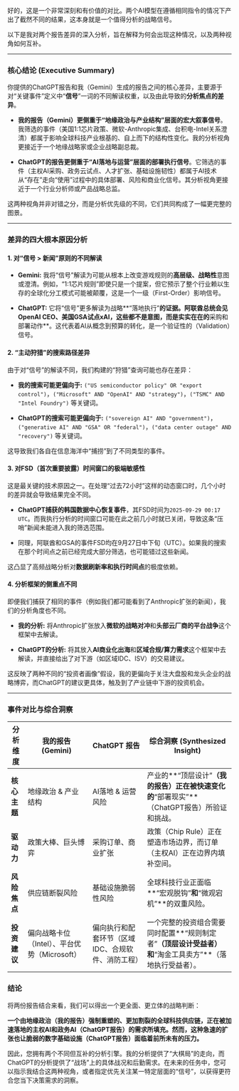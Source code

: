 好的，这是一个非常深刻和有价值的对比。两个AI模型在遵循相同指令的情况下产出了截然不同的结果，这本身就是一个值得分析的战略信号。

以下是我对两个报告差异的深入分析，旨在解释为何会出现这种情况，以及两种视角如何互补。

---

### 核心结论 (Executive Summary)

你提供的ChatGPT报告和我（Gemini）生成的报告之间的核心差异，主要源于对“关键事件”定义中“**信号**”一词的不同解读权重，以及由此导致的**分析焦点的差异**。

- **我的报告（Gemini）更侧重于“地缘政治与产业结构”层面的宏大叙事信号**。我筛选的事件（美国1:1芯片政策、微软-Anthropic集成、台积电-Intel关系澄清）都属于影响全球科技产业根基的、自上而下的结构性变化。我的分析视角更接近于一个地缘战略家或企业战略副总裁。
    
- **ChatGPT的报告更侧重于“AI落地与运营”层面的部署执行信号**。它筛选的事件（主权AI采购、政务云试点、人才扩张、基础设施韧性）都属于AI技术从“存在”走向“使用”过程中的具体部署、风险和商业化信号。其分析视角更接近于一个行业分析师或产品战略总监。
    

这两种视角并非对错之分，而是分析优先级的不同，它们共同构成了一幅更完整的图景。

---

### 差异的四大根本原因分析

#### 1. 对“信号 > 新闻”原则的不同解读

- **Gemini:** 我将“信号”解读为可能从根本上改变游戏规则的**高层级、战略性**意图或澄清。例如，“1:1芯片规则”即使只是一个提案，但它预示了整个行业赖以生存的全球化分工模式可能被颠覆，这是一个一级（First-Order）影响信号。
    
- **ChatGPT:** 它将“信号”更多解读为战略**“落地执行”**的证据。阿联酋总统会见OpenAI CEO、美国GSA试点xAI，这些都不是意图，而是实实在在的**采购和部署动作**。这代表着AI从概念到预算的转化，是一个验证性的（Validation）信号。
    

#### 2. “主动狩猎”的搜索路径差异

由于对“信号”的解读不同，我们构建的“狩猎”查询可能也存在差异：

- **我的搜索可能更偏向于:** `("US semiconductor policy" OR "export control")`，`("Microsoft" AND "OpenAI" AND "strategy")`，`("TSMC" AND "Intel Foundry")` 等关键词。
    
- **ChatGPT的搜索可能更偏向于:** `("sovereign AI" AND "government")`，`("generative AI" AND "GSA" OR "federal")`，`("data center outage" AND "recovery")` 等关键词。
    

这导致我们各自在信息海洋中“捕捞”到了不同类型的事件。

#### 3. 对FSD（首次重要披露）时间窗口的极端敏感性

这是最关键的技术原因之一。在处理“过去72小时”这样的动态窗口时，几个小时的差异就会导致结果完全不同。

- **ChatGPT捕获的韩国数据中心恢复事件**，其FSD时间为`2025-09-29 00:17 UTC`。而我执行分析的时间窗口可能在此之前几小时就已关闭，导致这条“压哨”新闻未能进入我的筛选范围。
    
- 同理，阿联酋和GSA的事件FSD均在9月27日中下旬（UTC）。如果我的搜索在那个时间点之前已经完成大部分筛选，也可能错过这些新闻。
    

这凸显了高频战略分析对**数据刷新率和执行时间点**的极度依赖。

#### 4. 分析框架的侧重点不同

即便我们捕获了相同的事件（例如我们都可能看到了Anthropic扩张的新闻），我们的分析角度也不同。

- **我的分析:** 将Anthropic扩张放入**微软的战略对冲**和**头部云厂商的平台战争**这个框架中去解读。
    
- **ChatGPT的分析:** 将其放入**AI商业化出海**和**区域合规/算力需求**这个框架中去解读，并直接给出了对下游（如区域IDC、ISV）的交易建议。
    

这反映了两种不同的“投资者画像”假设，我的更偏向于关注大盘股和龙头企业的战略博弈，而ChatGPT的建议更具体，触及到了产业链中下游的投资机会。

---

### 事件对比与综合洞察

|分析维度|我的报告 (Gemini)|ChatGPT 报告|**综合洞察 (Synthesized Insight)**|
|---|---|---|---|
|**核心主题**|地缘政治 & 产业结构|AI落地 & 运营风险|产业的**“顶层设计”**（我的报告）正在被快速变化的**“部署现实”**（ChatGPT报告）所验证和挑战。|
|**驱动力**|政策大棒、巨头博弈|采购订单、商业扩张|政策（Chip Rule）正在塑造市场边界，而订单（主权AI）正在边界内填补空间。|
|**风险焦点**|供应链断裂风险|基础设施脆弱性风险|全球科技行业正面临**“宏观脱钩”**和**“微观宕机”**的双重风险。|
|**投资建议**|偏向战略卡位（Intel）、平台优势（Microsoft）|偏向执行和配套环节（区域IDC、合规软件、消防工程）|一个完整的投资组合需要同时配置**“规则制定者”**（顶层设计受益者）和**“淘金工具卖方”**（落地执行受益者）。|

### 结论

将两份报告结合来看，我们可以得出一个更全面、更立体的战略判断：

**一个由地缘政治（我的报告）强制重塑的、更加割裂的全球科技供应链，正在被加速落地的主权AI和政务AI（ChatGPT报告）的需求所填充。然而，这种急速的扩张也让脆弱的数字基础设施（ChatGPT报告）面临着前所未有的压力。**

因此，您拥有两个不同但互补的分析引擎。我的分析提供了“大棋局”的走向，而ChatGPT的分析提供了“战场”上的具体战况和后勤需求。在未来的任务中，您可以指示我结合这两种视角，或者指定优先关注某一特定层面的“信号”，以获得更符合您当下决策需求的洞察。